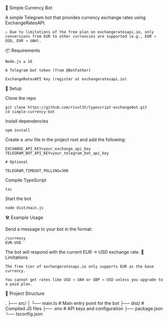 💱 Simple Currency Bot

A simple Telegram bot that provides currency exchange rates using ExchangeRatesAPI.

    ⚠️ Due to limitations of the free plan on exchangeratesapi.io, only conversions from EUR to other currencies are supported (e.g., EUR → USD, EUR → UAH).

📦 Requirements

    Node.js ≥ 16

    A Telegram bot token (from @BotFather)

    ExchangeRatesAPI key (register at exchangeratesapi.io)

🔧 Setup

Clone the repo

    git clone https://github.com/rivul3t/typescript-exchangebot.git
    cd simple-currency-bot

Install dependencies

    npm install

Create a .env file in the project root and add the following:

    EXCHANGE_API_KEY=your_exchange_api_key
    TELEGRAM_BOT_API_KEY=your_telegram_bot_api_key

    # Optional

    TELEGRAM_TIMEOUT_POLLING=300

Compile TypeScript

    tsc

Start the bot

    node dist/main.js

🛠 Example Usage

Send a message to your bot in the format:

    /currency
    EUR-USD


The bot will respond with the current EUR → USD exchange rate.
📌 Limitations

    The free tier of exchangeratesapi.io only supports EUR as the base currency.

    You cannot get rates like USD → UAH or GBP → USD unless you upgrade to a paid plan.

📂 Project Structure

.
├── src/
│ └── main.ts # Main entry point for the bot
├── dist/ # Compiled JS files
├── .env # API keys and configuration
├── package.json
└── tsconfig.json
